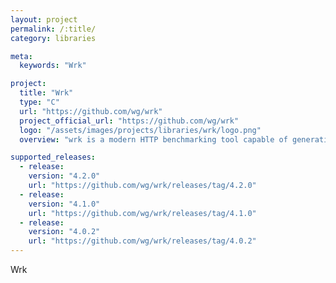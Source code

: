 ```yaml
---
layout: project
permalink: /:title/
category: libraries

meta:
  keywords: "Wrk"

project:
  title: "Wrk"
  type: "C"
  url: "https://github.com/wg/wrk"
  project_official_url: "https://github.com/wg/wrk"
  logo: "/assets/images/projects/libraries/wrk/logo.png"
  overview: "wrk is a modern HTTP benchmarking tool capable of generating significant load when run on a single multi-core CPU. It combines a multithreaded design with scalable event notification systems such as epoll and kqueue.An optional LuaJIT script can perform HTTP request generation, response processing, and custom reporting. Details are available in SCRIPTING and several examples are located in scripts/."

supported_releases:
  - release:
    version: "4.2.0"
    url: "https://github.com/wg/wrk/releases/tag/4.2.0"
  - release:
    version: "4.1.0"
    url: "https://github.com/wg/wrk/releases/tag/4.1.0"
  - release:
    version: "4.0.2"
    url: "https://github.com/wg/wrk/releases/tag/4.0.2"
---
```


<p>Wrk</p>
